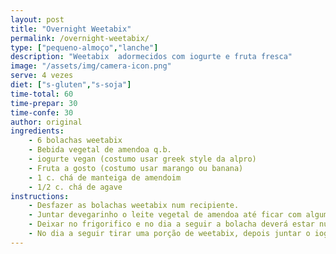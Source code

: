 ```yaml
---
layout: post
title: "Overnight Weetabix"
permalink: /overnight-weetabix/
type: ["pequeno-almoço","lanche"]
description: "Weetabix  adormecidos com iogurte e fruta fresca"
image: "/assets/img/camera-icon.png"
serve: 4 vezes
diet: ["s-gluten","s-soja"]
time-total: 60
time-prepar: 30
time-confe: 30
author: original
ingredients:
    - 6 bolachas weetabix
    - Bebida vegetal de amendoa q.b.
    - iogurte vegan (costumo usar greek style da alpro)
    - Fruta a gosto (costumo usar marango ou banana)
    - 1 c. chá de manteiga de amendoim
    - 1/2 c. chá de agave
instructions:
    - Desfazer as bolachas weetabix num recipiente.
    - Juntar devegarinho o leite vegetal de amendoa até ficar com alguma consistencia. Não queremos que fique liquido.
    - Deixar no frigorifico e no dia a seguir a bolacha deverá estar numa textura tipo cheesecake.
    - No dia a seguir tirar uma porção de weetabix, depois juntar o iogurte por cima. Depois a fruta e depois a manteiga de amendoim e o agave.
---
```

